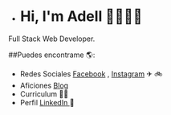 - # Hi, I'm Adell 🚴🏾👩‍💻 

Full Stack Web Developer.

##Puedes encontrame 🌎: <a href="https://github.com/JuanMartinezAdell"></a>
- Redes Sociales <a href="https://www.facebook.com/juancostadsol">Facebook</a> , <a href="https://www.instagram.com/juanmadell/">Instagram</a> ✈ 🚲
- Aficiones <a href="https://bikeblog.juanmartinezadell.es/">Blog</a>
- Curriculum <a href="https://juanmartinezadell.es"> </a> 👩‍💻
- Perfil <a href="https://www.linkedin.com/in/juan-martinez-adell-085670121/"> LinkedIn </a> 💼
